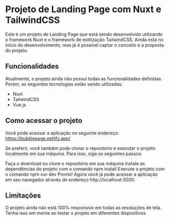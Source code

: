 # Projeto de Landing Page com Nuxt e TailwindCSS
Este é um projeto de Landing Page que está sendo desenvolvido utilizando o framework Nuxt e o framework de estilização TailwindCSS. Ainda está no início do desenvolvimento, mas já é possível captar o conceito e a proposta do projeto.

## Funcionalidades
Atualmente, o projeto ainda não possui todas as funcionalidades definidas. Porém, as seguintes tecnologias estão sendo utilizadas:

* Nuxt
* TailwindCSS
* Vue.js

## Como acessar o projeto
Você pode acessar a aplicação no seguinte endereço: https://bubblepage.netlify.app/

Se preferir, você também pode clonar o repositório e executar o projeto localmente em sua máquina. Para isso, siga os seguintes passos:

Faça o download ou clone o repositório em sua máquina
Instale as dependências do projeto com o comando npm install
Execute o projeto com o comando npm run dev
Pronto! Agora você já pode acessar a aplicação em seu navegador através do endereço http://localhost:3000.

## Limitações
O projeto ainda não está 100% responsivo em todas as resoluções de tela. Tenha isso em mente ao testar o projeto em diferentes dispositivos.
